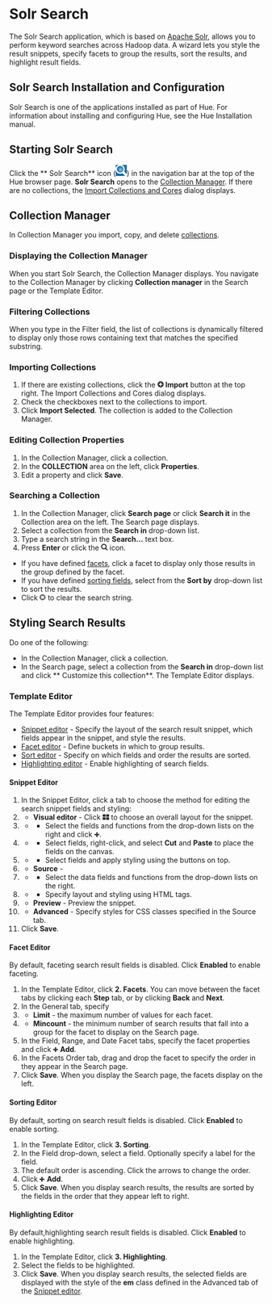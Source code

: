 
<link rel="stylesheet" href="docbook.css" type="text/css" media="screen" title="no title" charset="utf-8"></link>

# Solr Search


The Solr Search application, which is based on  [Apache Solr](http://lucene.apache.org/solr/), allows you to perform keyword searches across Hadoop data. A wizard lets you style the result snippets, specify facets to group the results, sort the results, and highlight result fields.

## Solr Search Installation and Configuration

Solr Search is one of the applications installed as part of Hue. For information about installing and configuring Hue, see the Hue Installation
manual.

## Starting  Solr Search

Click the ** Solr Search** icon
(![image](images/icon_search_24.png)) in the navigation bar at the top of
the Hue browser page. **Solr Search** opens to the  [Collection Manager](#collectionManager). If there are no collections, the [Import Collections and Cores](#importCollection) dialog displays.

<a id="collectionManager"></a>
## Collection Manager

In Collection Manager you import, copy, and delete [collections](http://wiki.apache.org/solr/SolrCloud#A_little_about_SolrCores_and_Collections).

### Displaying the Collection Manager
When you start Solr Search, the Collection Manager displays. You navigate to the Collection Manager by clicking **Collection manager** in the Search page or the Template Editor.

###  Filtering Collections

When you type in the Filter field, the list of collections is dynamically filtered to display only those rows
containing text that matches the specified substring.

<a id="importCollection"></a>
### Importing Collections 

1. If there are existing collections, click the ![image](images/import.png) **Import** button at the top right. The Import Collections and Cores dialog displays.
1. Check the checkboxes next to the collections to import.
1. Click **Import Selected**. The collection is added to the Collection Manager.

### Editing Collection Properties
1. In the Collection Manager, click a collection.
1. In the **COLLECTION** area on the left, click **Properties**.
1. Edit a property and click **Save**.


### Searching a Collection

1. In the Collection Manager, click **Search page** or click **Search it** in the Collection area on the left. The Search page displays.
1. Select a collection from the **Search in** drop-down list.
1. Type a search string in the **Search...** text box.
1. Press **Enter** or click the ![image](images/eyeglass.png)  icon.

-  If you have defined [facets](#facets), click a facet to display only those results in the group defined by the facet.
-  If you have defined [sorting fields](#sorting), select from the **Sort by** drop-down list to sort the results.
-  Click ![image](images/clear.png) to clear the search string.

## Styling Search Results

Do one of the following:

- In the Collection Manager, click a collection.
- In the Search page, select a collection from the **Search in** drop-down list and click ** Customize this collection**.  The Template Editor displays.

### Template Editor

The Template Editor provides four features:

- [Snippet editor](#snippetEditor) - Specify the layout of the search result snippet, which fields appear in the snippet, and style the results.
- [Facet editor](#facetEditor) - Define buckets in which to group results.
- [Sort editor](#sortEditor) - Specify on which fields and order the results are sorted. 
- [Highlighting editor](#highlightingEditor) - Enable highlighting of search fields. 

<a id="snippetEditor"></a>
#### Snippet Editor

1. In the Snippet Editor, click a tab to choose the method for editing the search snippet fields and styling:
1. - **Visual editor** - Click ![image](images/layoutChooser.png) to choose an overall layout for the snippet.
1. - - Select the fields and functions from the drop-down lists on the right and click ![image](images/add.png). 
1. - - Select fields, right-click, and select **Cut** and **Paste** to place the fields on the canvas. 
1. - - Select fields and apply styling using the buttons on top.
1. - **Source** - 
1. - - Select the data fields and functions from the drop-down lists on the right.
1. - - Specify layout and styling using HTML tags.
1. - **Preview** - Preview the snippet.
1. - **Advanced** - Specify styles for CSS classes specified in the Source tab.
1. Click **Save**.

<a id="facetEditor"></a>
#### Facet Editor

By default, faceting  search result fields is disabled. Click **Enabled** to enable faceting.

1. In the Template Editor, click **2. Facets**. You can move between the facet tabs by clicking each **Step** tab, or by clicking **Back** and **Next**.
1. In the General tab, specify 
1. - **Limit** - the maximum number of values for each facet.
1. - **Mincount** - the minimum number of search results that fall into a group for the facet to display on the Search page.
1. In the Field, Range, and Date Facet tabs,  specify the facet properties and click ![image](images/add.png) **Add**.
1. In the Facets Order tab, drag and drop the facet to specify the order in they appear in the Search page.
1. Click **Save**. When you display the Search page, the facets display on the left.

<a id="sortEditor"></a>
#### Sorting Editor 

By default, sorting on search result fields is disabled. Click **Enabled** to enable sorting.

1. In the Template Editor, click **3. Sorting**. 
1. In the Field drop-down, select a field. Optionally specify a label for the field. 
1. The default order is ascending. Click the arrows to change the order.
1. Click  ![image](images/add.png) **Add**.
1. Click **Save**. When you display search results, the results are sorted by the fields in the order that  they appear left to right. 

<a id="highlightingEditor"></a>
#### Highlighting Editor 

By default,highlighting search result fields is disabled. Click **Enabled** to enable highlighting.

1. In the Template Editor, click **3. Highlighting**. 
1. Select the fields to be highlighted.
1. Click **Save**. When you display search results, the selected fields are displayed with the style of the **em** class defined in the Advanced tab of the [Snippet editor](#snippetEditor). 






